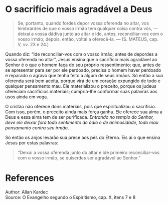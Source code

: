 # O sacrifício mais agradável a Deus

> Se, portanto, quando fordes depor vossa oferenda no altar, vos lembrardes de que o vosso irmão tem qualquer coisa contra vós, — deixai a vossa dádiva junto ao altar e ide, antes, reconciliar-vos com o vosso irmão; depois, então, voltai a oferecê-la. — (S. MATEUS, cap. V, vv. 23 e 24.)

Quando diz: “Ide reconciliar-vos com o vosso irmão, antes de depordes a vossa oferenda no altar”, Jesus ensina que o sacrifício mais agradável ao Senhor é o que o homem faça do seu próprio ressentimento; que, antes de se apresentar para ser por ele perdoado, precisa o homem haver perdoado e reparado o agravo que tenha feito a algum de seus irmãos. Só então a sua oferenda será bem aceita, porque virá de um coração expungido de todo e qualquer pensamento mau. Ele materializou o preceito, porque os judeus ofereciam sacrifícios materiais; cumpria-lhe conformar suas palavras aos usos ainda em voga.

O cristão não oferece dons materiais, pois que espiritualizou o sacrifício. Com isso, porém, o preceito ainda mais força ganha. Ele oferece sua alma a Deus e essa alma tem de ser purificada. _Entrando no templo do Senhor, deve ele deixar fora todo sentimento de ódio e de animosidade, todo mau pensamento contra seu irmão_.

Só então os anjos levarão sua prece aos pés do Eterno. Eis aí o que ensina Jesus por estas palavras: 
>“Deixai a vossa oferenda junto do altar e ide primeiro reconciliar-vos com o vosso irmão, se quiserdes ser agradável ao Senhor.”

# References
Author: Allan Kardec  
Source: O Evangelho segundo o Espiritismo, cap. X, itens 7 e 8